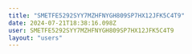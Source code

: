 ```yaml
---
title: "SMETFE5292SYY7MZHFNYGH809SP7HX12JFK5C4T9"
date: 2024-07-21T18:38:16.098Z
user: SMETFE5292SYY7MZHFNYGH809SP7HX12JFK5C4T9
layout: "users"
---
```

    